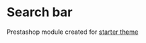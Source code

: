 # Search bar   
Prestashop module created for [starter theme](https://github.com/Oksydan/modern-prestashop-starter-theme)

